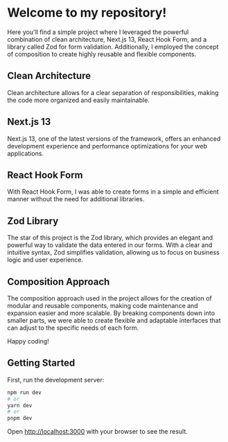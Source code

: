 # Welcome to my repository!

Here you'll find a simple project where I leveraged the powerful combination of clean architecture, Next.js 13, React Hook Form, and a library called Zod for form validation. Additionally, I employed the concept of composition to create highly reusable and flexible components.

## Clean Architecture

Clean architecture allows for a clear separation of responsibilities, making the code more organized and easily maintainable. 

## Next.js 13

Next.js 13, one of the latest versions of the framework, offers an enhanced development experience and performance optimizations for your web applications.

## React Hook Form

With React Hook Form, I was able to create forms in a simple and efficient manner without the need for additional libraries.

## Zod Library

The star of this project is the Zod library, which provides an elegant and powerful way to validate the data entered in our forms. With a clear and intuitive syntax, Zod simplifies validation, allowing us to focus on business logic and user experience.

## Composition Approach

The composition approach used in the project allows for the creation of modular and reusable components, making code maintenance and expansion easier and more scalable. By breaking components down into smaller parts, we were able to create flexible and adaptable interfaces that can adjust to the specific needs of each form.

Happy coding!


## Getting Started

First, run the development server:

```bash
npm run dev
# or
yarn dev
# or
pnpm dev
```

Open [http://localhost:3000](http://localhost:3000) with your browser to see the result.
